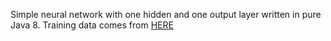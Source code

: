 Simple neural network with one hidden and one output layer written in pure Java 8.
Training data comes from [HERE](https://github.com/jlmd/SimpleNeuralNetwork/tree/master/data)